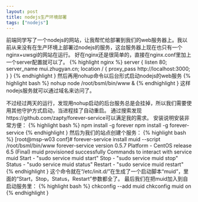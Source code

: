 ```yaml
---
layout: post
title: nodejs生产环境部署
tags: ["nodejs"]
---
```

前端同学写了一个nodejs的网站，让我帮忙给部署到我们的web服务器上。我以前从来没有在生产环境上部署过nodejs的服务，这台服务器上现在也只有一个nginx+uwsgi的网站在运行。
好在nginx还是很简单的，直接在nginx.conf里加上一个server配置就可以了。
{% highlight nginx %}
server { listen 80; server_name mui.zhugyan.cn; location / { proxy_pass http://localhost:3000; } }
{% endhighlight }
然后再用nohup命令以后台形式启动nodejs的web服务
{% highlight bash %}
nohup node /root/bsml/bin/www &
{% endhighlight }
这样nodejs服务就可以通过域名来访问了。

不过经过两天的运行，发现用nohup启动的后台服务总是会挂掉，所以我们需要使用其他守护方式启动，当进程挂了自动重启。
通过搜索发现https://github.com/zapty/forever-service可以满足我的需求。
安装说明安装非常方便：
{% highlight bash %}
npm install -g forever
npm install -g forever-service
{% endhighlight }
然后为我们的站点创建个服务：
{% highlight bash %}
[root@msp-w03 conf]# 
forever-service install muid --script /root/bsml/bin/www
forever-service version 0.5.7
Platform - CentOS release 6.5 (Final)
muid provisioned successfully
Commands to interact with service muid
Start   - "sudo service muid start"
Stop    - "sudo service muid stop"
Status  - "sudo service muid status"
Restart - "sudo service muid restart"
{% endhighlight }
这个命令就在“/etc/init.d/”在生成了一个启动脚本“muid”，里面的“Start，Stop，Status，Restart”参数都全了。
最后我们在把muid加入到自启动服务里：
{% highlight bash %}
chkconfig --add muid
chkconfig muid on
{% endhighlight }

